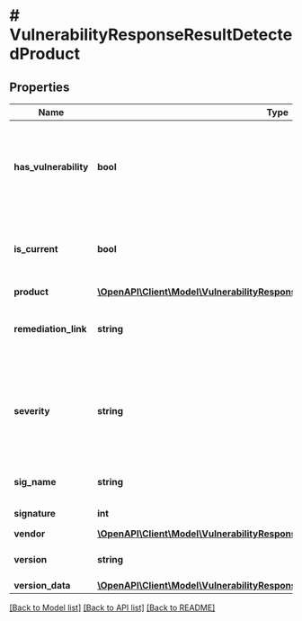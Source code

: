 # # VulnerabilityResponseResultDetectedProduct

## Properties

Name | Type | Description | Notes
------------ | ------------- | ------------- | -------------
**has_vulnerability** | **bool** | Indicates whether any vulnerabilities have been associated with the particular product | [optional] 
**is_current** | **bool** | True if this product&#39;s patch level is current, defaults to true | [optional] 
**product** | [**\OpenAPI\Client\Model\VulnerabilityResponseResultDetectedProductProduct**](VulnerabilityResponseResultDetectedProductProduct.md) |  | [optional] 
**remediation_link** | **string** | A link where product updates or patches can be obtained | [optional] 
**severity** | **string** | String description of Severity level:    * &#x60;low&#x60;    * &#x60;moderate&#x60;   * &#x60;important&#x60;   * &#x60;critical&#x60;   * &#x60;not_available&#x60;   * &#x60;unknown&#x60; | [optional] 
**sig_name** | **string** | Product signature descriptor | [optional] 
**signature** | **int** | OPSWAT signature id | [optional] 
**vendor** | [**\OpenAPI\Client\Model\VulnerabilityResponseResultDetectedProductVendor**](VulnerabilityResponseResultDetectedProductVendor.md) |  | [optional] 
**version** | **string** | The installed product version | [optional] 
**version_data** | [**\OpenAPI\Client\Model\VulnerabilityResponseResultDetectedProductVersionData**](VulnerabilityResponseResultDetectedProductVersionData.md) |  | [optional] 

[[Back to Model list]](../../README.md#documentation-for-models) [[Back to API list]](../../README.md#documentation-for-api-endpoints) [[Back to README]](../../README.md)


